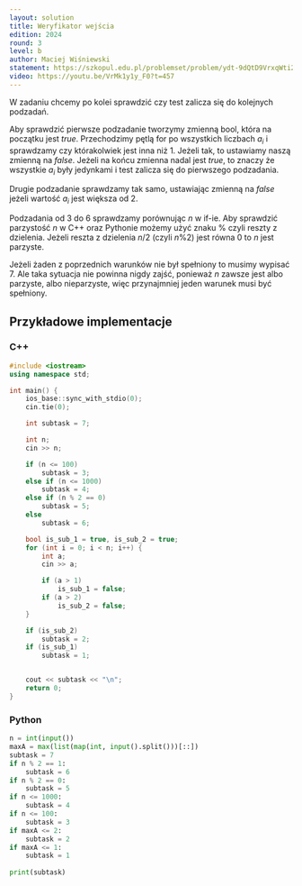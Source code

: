 ```yaml
---
layout: solution
title: Weryfikator wejścia
edition: 2024
round: 3
level: b
author: Maciej Wiśniewski
statement: https://szkopul.edu.pl/problemset/problem/ydt-9dQtD9VrxqWti26az5Cx/site/
video: https://youtu.be/VrMk1y1y_F0?t=457
---
```


W zadaniu chcemy po kolei sprawdzić czy test zalicza się do kolejnych podzadań.

Aby sprawdzić pierwsze podzadanie tworzymy zmienną bool, która na początku jest $true$.
Przechodzimy pętlą for po wszystkich liczbach $a_i$ i sprawdzamy czy którakolwiek jest
inna niż $1$. Jeżeli tak, to ustawiamy naszą zmienną na $false$. Jeżeli na końcu zmienna
nadal jest $true$, to znaczy że wszystkie $a_i$ były jedynkami i test zalicza się do pierwszego
podzadania.

Drugie podzadanie sprawdzamy tak samo, ustawiając zmienną na $false$ jeżeli wartość $a_i$ jest większa od $2$.

Podzadania od $3$ do $6$ sprawdzamy porównując $n$ w if-ie. Aby sprawdzić parzystość $n$ w C++ oraz Pythonie możemy użyć znaku % czyli
reszty z dzielenia. Jeżeli reszta z dzielenia $n/2$ (czyli $n\%2$) jest równa $0$ to $n$ jest parzyste.
 
Jeżeli żaden z poprzednich warunków nie był spełniony to musimy wypisać $7$. Ale taka sytuacja nie powinna nigdy zajść,
ponieważ $n$ zawsze jest albo parzyste, albo nieparzyste, więc przynajmniej jeden warunek musi być spełniony.

## Przykładowe implementacje

### C++

```cpp
#include <iostream>
using namespace std;

int main() {
    ios_base::sync_with_stdio(0);
    cin.tie(0);

    int subtask = 7;

    int n;
    cin >> n;

    if (n <= 100)
        subtask = 3;
    else if (n <= 1000)
        subtask = 4;
    else if (n % 2 == 0)
        subtask = 5;
    else
        subtask = 6;

    bool is_sub_1 = true, is_sub_2 = true;
    for (int i = 0; i < n; i++) {
        int a;
        cin >> a;

        if (a > 1) 
            is_sub_1 = false;
        if (a > 2) 
            is_sub_2 = false;
    }

    if (is_sub_2)
        subtask = 2;
    if (is_sub_1)    
        subtask = 1;


    cout << subtask << "\n";
    return 0;
}
```

### Python

```py
n = int(input())
maxA = max(list(map(int, input().split()))[::])
subtask = 7
if n % 2 == 1:
    subtask = 6
if n % 2 == 0:
    subtask = 5
if n <= 1000:
    subtask = 4
if n <= 100:
    subtask = 3
if maxA <= 2:
    subtask = 2
if maxA <= 1:
    subtask = 1
    
print(subtask)
```
